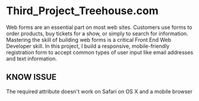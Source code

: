 # Third_Project_Treehouse.com

Web forms are an essential part on most web sites. Customers use forms to order products, buy tickets for a show, or simply to search for information. Mastering the skill of building web forms is a critical Front End Web Developer skill. In this project, I build a responsive, mobile-friendly registration form to accept common types of user input like email addresses and text information.

## KNOW ISSUE ##

The required attribute doesn't work on Safari on OS X and a mobile browser

